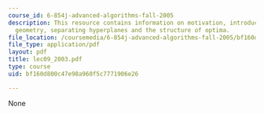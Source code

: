 ```yaml
---
course_id: 6-854j-advanced-algorithms-fall-2005
description: This resource contains information on motivation, introduction, definition,
  geometry, separating hyperplanes and the structure of optima.
file_location: /coursemedia/6-854j-advanced-algorithms-fall-2005/bf160d800c47e98a960f5c7771906e26_lec09_2003.pdf
file_type: application/pdf
layout: pdf
title: lec09_2003.pdf
type: course
uid: bf160d800c47e98a960f5c7771906e26

---
```

None